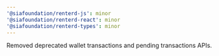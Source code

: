 ```yaml
---
'@siafoundation/renterd-js': minor
'@siafoundation/renterd-react': minor
'@siafoundation/renterd-types': minor
---
```


Removed deprecated wallet transactions and pending transactions APIs.
